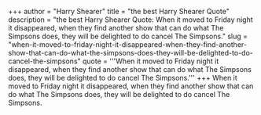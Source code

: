 +++
author = "Harry Shearer"
title = "the best Harry Shearer Quote"
description = "the best Harry Shearer Quote: When it moved to Friday night it disappeared, when they find another show that can do what The Simpsons does, they will be delighted to do cancel The Simpsons."
slug = "when-it-moved-to-friday-night-it-disappeared-when-they-find-another-show-that-can-do-what-the-simpsons-does-they-will-be-delighted-to-do-cancel-the-simpsons"
quote = '''When it moved to Friday night it disappeared, when they find another show that can do what The Simpsons does, they will be delighted to do cancel The Simpsons.'''
+++
When it moved to Friday night it disappeared, when they find another show that can do what The Simpsons does, they will be delighted to do cancel The Simpsons.
